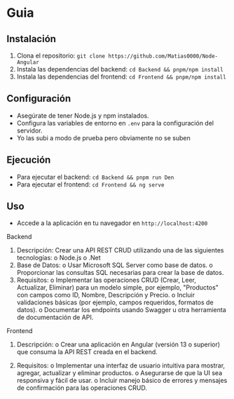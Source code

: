 # Guia 

## Instalación

1. Clona el repositorio: `git clone https://github.com/Matias0000/Node-Angular`
2. Instala las dependencias del backend: `cd Backend && pnpm/npm install`
3. Instala las dependencias del frontend: `cd Frontend && pnpm/npm install`

## Configuración

- Asegúrate de tener Node.js y npm instalados.
- Configura las variables de entorno en `.env` para la configuración del servidor.
- Yo las subi a modo de prueba pero obviamente no se suben 


## Ejecución

- Para ejecutar el backend: `cd Backend && pnpm run Den`
- Para ejecutar el frontend: `cd Frontend && ng serve`

## Uso

- Accede a la aplicación en tu navegador en `http://localhost:4200`

Backend
1. Descripción: Crear una API REST CRUD utilizando una de las siguientes
tecnologías:
    o Node.js
    o .Net
2. Base de Datos:
    o Usar Microsoft SQL Server como base de datos.
    o Proporcionar las consultas SQL necesarias para crear la base de datos.
3. Requisitos:
    o Implementar las operaciones CRUD (Crear, Leer, Actualizar, Eliminar) para
    un modelo simple, por ejemplo, &quot;Productos&quot; con campos como ID, Nombre,
    Descripción y Precio.
    o Incluir validaciones básicas (por ejemplo, campos requeridos, formatos de
    datos).
    o Documentar los endpoints usando Swagger u otra herramienta de
    documentación de API.

Frontend
1. Descripción:
    o Crear una aplicación en Angular (versión 13 o superior) que consuma la API
    REST creada en el backend.

2. Requisitos:
    o Implementar una interfaz de usuario intuitiva para mostrar, agregar, actualizar
    y eliminar productos.
    o Asegurarse de que la UI sea responsiva y fácil de usar.
    o Incluir manejo básico de errores y mensajes de confirmación para las
    operaciones CRUD.



